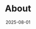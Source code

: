 ---
title: About
date: 2025-08-01

type: landing

sections:
  - block: slider
    content:
      slides:
      - title: Who are we?
        content: We are researchers working at the intersection between the computational and medical sciences. Our backgrounds range from mathematics, physics and engineering through to the biological sciences and psychology.
        align: center
        background:
          image:
            filename: group.JPG
            filters:
              brightness: 0.7
          position: right
          color: '#666'
      - title: Where are we?
        content: We are based at the Big Data Institute at the renowned University of Oxford. We are located on the Old Road Campus site which is home to Oxford's leading biomedical research institutes.
        align: left
        background:
          image:
            filename: bdi.jpg
            filters:
              brightness: 0.7
          position: center
          color: '#555'
      - title: What do we do?
        content: We develop and apply artificial intelligence methods to solve biological and medical problems using heterogeneous data from molecular and cellular measurements to electronic health records.  
        align: left
        background:
          image:
            filename: imc.jpeg
            filters:
              brightness: 0.7
          position: center
          color: '#555'
        link:
          icon: graduation-cap
          icon_pack: fas
          text: Join Us
          url: ../contact/
    design:
      # Slide height is automatic unless you force a specific height (e.g. '400px')
      slide_height: ''
      is_fullscreen: true
      # Automatically transition through slides?
      loop: false
      # Duration of transition between slides (in ms)
      interval: 2000
---